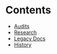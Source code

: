 # Contents

- [Audits](audits.md)
- [Research](research.md)
- [Legacy Docs](legacyDocs.md)
- [History](history.md)
